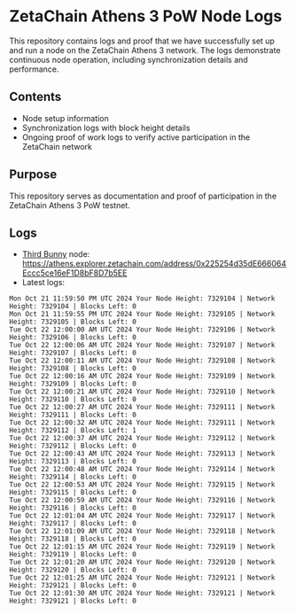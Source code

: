 # ZetaChain Athens 3 PoW Node Logs
This repository contains logs and proof that we have successfully set up and run a node on the ZetaChain Athens 3 network. The logs demonstrate continuous node operation, including synchronization details and performance.

## Contents
- Node setup information
- Synchronization logs with block height details
- Ongoing proof of work logs to verify active participation in the ZetaChain network

## Purpose
This repository serves as documentation and proof of participation in the ZetaChain Athens 3 PoW testnet.

## Logs

- [Third Bunny](https://thirdbunny.xyz/) node: https://athens.explorer.zetachain.com/address/0x225254d35dE666064Eccc5ce16eF1D8bF8D7b5EE
- Latest logs:
```
Mon Oct 21 11:59:50 PM UTC 2024 Your Node Height: 7329104 | Network Height: 7329104 | Blocks Left: 0
Mon Oct 21 11:59:55 PM UTC 2024 Your Node Height: 7329105 | Network Height: 7329105 | Blocks Left: 0
Tue Oct 22 12:00:00 AM UTC 2024 Your Node Height: 7329106 | Network Height: 7329106 | Blocks Left: 0
Tue Oct 22 12:00:06 AM UTC 2024 Your Node Height: 7329107 | Network Height: 7329107 | Blocks Left: 0
Tue Oct 22 12:00:11 AM UTC 2024 Your Node Height: 7329108 | Network Height: 7329108 | Blocks Left: 0
Tue Oct 22 12:00:16 AM UTC 2024 Your Node Height: 7329109 | Network Height: 7329109 | Blocks Left: 0
Tue Oct 22 12:00:21 AM UTC 2024 Your Node Height: 7329110 | Network Height: 7329110 | Blocks Left: 0
Tue Oct 22 12:00:27 AM UTC 2024 Your Node Height: 7329111 | Network Height: 7329111 | Blocks Left: 0
Tue Oct 22 12:00:32 AM UTC 2024 Your Node Height: 7329111 | Network Height: 7329112 | Blocks Left: 1
Tue Oct 22 12:00:37 AM UTC 2024 Your Node Height: 7329112 | Network Height: 7329112 | Blocks Left: 0
Tue Oct 22 12:00:43 AM UTC 2024 Your Node Height: 7329113 | Network Height: 7329113 | Blocks Left: 0
Tue Oct 22 12:00:48 AM UTC 2024 Your Node Height: 7329114 | Network Height: 7329114 | Blocks Left: 0
Tue Oct 22 12:00:53 AM UTC 2024 Your Node Height: 7329115 | Network Height: 7329115 | Blocks Left: 0
Tue Oct 22 12:00:59 AM UTC 2024 Your Node Height: 7329116 | Network Height: 7329116 | Blocks Left: 0
Tue Oct 22 12:01:04 AM UTC 2024 Your Node Height: 7329117 | Network Height: 7329117 | Blocks Left: 0
Tue Oct 22 12:01:09 AM UTC 2024 Your Node Height: 7329118 | Network Height: 7329118 | Blocks Left: 0
Tue Oct 22 12:01:15 AM UTC 2024 Your Node Height: 7329119 | Network Height: 7329119 | Blocks Left: 0
Tue Oct 22 12:01:20 AM UTC 2024 Your Node Height: 7329120 | Network Height: 7329120 | Blocks Left: 0
Tue Oct 22 12:01:25 AM UTC 2024 Your Node Height: 7329121 | Network Height: 7329121 | Blocks Left: 0
Tue Oct 22 12:01:30 AM UTC 2024 Your Node Height: 7329121 | Network Height: 7329121 | Blocks Left: 0
```
